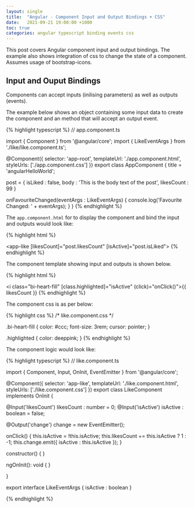 ```yaml
---
layout: single
title:  "Angular - Component Input and Output Bindings + CSS"
date:   2021-09-21 19:00:00 +1000
toc: true
categories: angular typescript binding events css
---
```


This post covers Angular component input and output bindings.  The example also shows integration of css to change the state of a component.  Assumes usage of bootstrap-icons.

## Input and Ouput Bindings

Components can accept inputs (inilising parameters) as well as outputs (events).

The example below shows an object containing some input data to create the component and an method that will accept an output event.

{% highlight typescript %}
// app.component.ts

import { Component } from '@angular/core';
import { LikeEventArgs } from './like/like.component.ts';

@Component({
  selector: 'app-root',
  templateUrl: './app.component.html',
  styleUrls: ['./app.component.css']
})
export class AppComponent {
  title = 'angularHelloWorld';

  post = { 
    isLiked : false,
    body : 'This is the body text of the post',
    likesCount : 99
  }

  onFavouriteChanged(eventArgs : LikeEventArgs) {
    console.log('Favourite Changed: ' + eventArgs);
  }
}
{% endhighlight %}

The `app.component.html` for to display the component and bind the input and outputs would look like:

{% highlight html %}
<!-- app.component.html -->

<app-like [likesCount]="post.likesCount" [isActive]="post.isLiked"></app-like>
{% endhighlight %}


The component template showing input and outputs is shown below.

{% highlight html %}
<!-- like.component.html -->

<i class="bi-heart-fill" [class.highlighted]="isActive" (click)="onClick()"></i>{{ likesCount }}
{% endhighlight %}

The component css is as per below:

{% highlight css %}
/* like.component.css */

.bi-heart-fill {
    color: #ccc;
    font-size: 3rem;
    cursor: pointer;
}

.highlighted {
    color: deeppink;
}
{% endhighlight %}

The component logic would look like:

{% highlight typescript %}
// like.component.ts

import { Component, Input, OnInit, EventEmitter } from '@angular/core';

@Component({
  selector: 'app-like',
  templateUrl: './like.component.html',
  styleUrls: ['./like.component.css']
})
export class LikeComponent implements OnInit {

  @Input('likesCount') likesCount : number = 0;
  @Input('isActive') isActive : boolean = false;

  @Output('change') change = new EventEmitter();

  onClick() {
    this.isActive = !this.isActive;
    this.likesCount += this.isActive ? 1 : -1;
    this.change.emit({ isActive : this.isActive });
  }

  constructor() { }

  ngOnInit(): void {
  }

}

export interface LikeEventArgs {
    isActive : boolean
}

{% endhighlight %}
